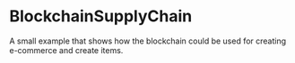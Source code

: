 # BlockchainSupplyChain
A small example that shows how the blockchain could be used for creating e-commerce and create items.

